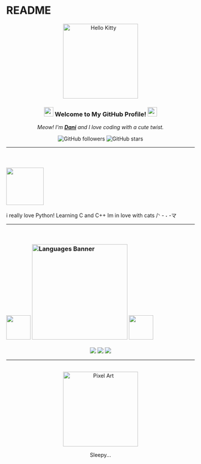 # README
<div align="center">
  <img src="https://i.imgur.com/OQCmB2H.gif" alt="Hello Kitty" width="200">
  
  ### <img src="https://i.imgur.com/AQgQu4o.png" width="25px"> Welcome to My GitHub Profile! <img src="https://i.imgur.com/AQgQu4o.png" width="25px">
  
  *Meow! I'm **[Dani](https://github.com/tu-usuario)** and I love coding with a cute twist.* 
  
  ![GitHub followers](https://img.shields.io/github/followers/tu-usuario?style=social)
  ![GitHub stars](https://img.shields.io/github/stars/tu-usuario?style=social)
</div>

---
<br>

### <img src="https://i.imgur.com/vTJWPYB.gif" width="100px">

i really love Python!
Learning C and C++
Im in love with cats /ᐠ - ˕ -マ

---
<br>

### <img src="https://i.imgur.com/UaGhdXK.png" width="65px"> <img src="https://i.imgur.com/AQgQu4o.png" width="255px" alt="Languages Banner"> <img src="https://i.imgur.com/UaGhdXK.png" width="65px">
<p align="center">
  <img src="https://img.shields.io/badge/-C-9fc3e3?style=for-the-badge&logo=c&logoColor=white&labelColor=000000">
  <img src="https://img.shields.io/badge/-Python-9fc3e3?style=for-the-badge&logo=python&logoColor=white&labelColor=000000">
  <img src="https://img.shields.io/badge/-C%2B%2B-9fc3e3?style=for-the-badge&logo=cplusplus&logoColor=white&labelColor=000000">
</p>

---
<br>

<div align="center">
  <img src="https://example.com/path-to-your-pixel-art-image.png" alt="Pixel Art" width="200"> <!-- Reemplaza esta URL con la URL de tu imagen de pixel art -->
  <p>Sleepy...</p>
</div>

